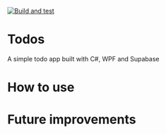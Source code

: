 [![Build and test](https://github.com/pvlv11/Todos/actions/workflows/dotnet-desktop.yml/badge.svg?branch=main)](https://github.com/pvlv11/Todos/actions/workflows/dotnet-desktop.yml)
# Todos
A simple todo app built with C#, WPF and Supabase

# How to use

# Future improvements
